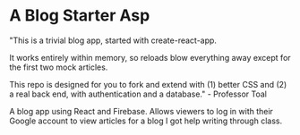 # A Blog Starter Asp

"This is a trivial blog app, started with create-react-app.

It works entirely within memory, so reloads blow everything away except for the first two mock articles.

This repo is designed for you to fork and extend with (1) better CSS and (2) a real back end, with authentication and a database." - Professor Toal

A blog app using React and Firebase. Allows viewers to log in with their Google account to view articles for a blog I got help writing through class.